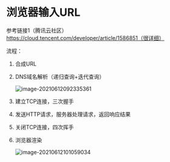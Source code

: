# 浏览器输入URL

参考链接1（腾讯云社区） https://cloud.tencent.com/developer/article/1586851（很详细）



流程：

1. 合成URL

2. DNS域名解析（递归查询+迭代查询）

   ![image-20210612092335361](C:\Users\HP\AppData\Roaming\Typora\typora-user-images\image-20210612092335361.png)

   

3. 建立TCP连接，三次握手

4. 发送HTTP请求，服务器处理请求，返回响应结果

5. 关闭TCP连接，四次挥手

6. 浏览器渲染

   ![image-20210612101059034](C:\Users\HP\AppData\Roaming\Typora\typora-user-images\image-20210612101059034.png)

   

